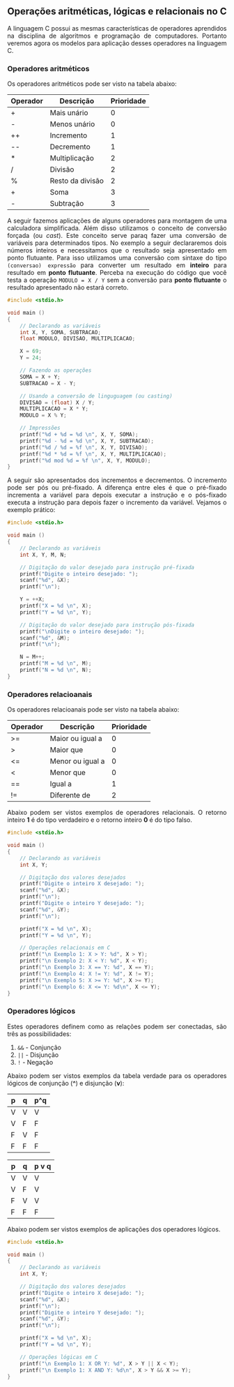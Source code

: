 <script src='https://cdnjs.cloudflare.com/ajax/libs/mathjax/2.7.4/MathJax.js?config=default'></script>

## Operações aritméticas, lógicas e relacionais no C 

<p align="justify">A linguagem C possui as mesmas características de operadores aprendidos na disciplina de algoritmos e programação de computadores. Portanto veremos agora os modelos para aplicação desses operadores na linguagem C.</p>

### Operadores aritméticos

<p align="justify">Os operadores aritméticos pode ser visto na tabela abaixo:</p>

<table>
<thead>
  <tr>
    <th>Operador</th>
    <th>Descrição</th>
    <th>Prioridade</th>
  </tr>
</thead>
<tbody>
  <tr>
    <td>+</td>
    <td>Mais unário</td>
    <td>0 <br></td>
  </tr>
  <tr>
    <td>-</td>
    <td>Menos unário</td>
    <td>0</td>
  </tr>
  <tr>
    <td>++</td>
    <td>Incremento</td>
    <td>1</td>
  </tr>
  <tr>
    <td>--</td>
    <td>Decremento</td>
    <td>1</td>
  </tr>
  <tr>
    <td>*</td>
    <td>Multiplicação</td>
    <td>2</td>
  </tr>
  <tr>
    <td>/</td>
    <td>Divisão</td>
    <td>2</td>
  </tr>
  <tr>
    <td>%</td>
    <td>Resto da divisão</td>
    <td>2</td>
  </tr>
  <tr>
    <td>+</td>
    <td>Soma</td>
    <td>3</td>
  </tr>
  <tr>
    <td>-</td>
    <td>Subtração</td>
    <td>3</td>
  </tr>
</tbody>
</table>

<p align="justify">A seguir fazemos aplicações de alguns operadores para montagem de uma calculadora simplificada. Além disso utilizamos o conceito de conversão forçada (ou <i>cast</i>). Este conceito serve paraq fazer uma conversão de variáveis para determinados tipos. No exemplo a seguir declararemos dois números inteiros e necessitamos que o resultado seja apresentado em ponto flutuante. Para isso utilizamos uma conversão com sintaxe do tipo <code>(conversao) expressão</code> para converter um resultado em <b>inteiro</b> para resultado em <b>ponto flutuante</b>. Perceba na execução do código que você testa a operação <code>MODULO = X / Y</code> sem a conversão para <b>ponto flutuante</b> o resultado apresentado não estará correto. </p>

```C
#include <stdio.h>

void main ()
{
    // Declarando as variáveis
    int X, Y, SOMA, SUBTRACAO;
    float MODULO, DIVISAO, MULTIPLICACAO;

    X = 69;
    Y = 24;

    // Fazendo as operações
    SOMA = X + Y;
    SUBTRACAO = X - Y;

    // Usando a conversão de linguguagem (ou casting)
    DIVISAO = (float) X / Y;
    MULTIPLICACAO = X * Y;
    MODULO = X % Y;

    // Impressões
    printf("%d + %d = %d \n", X, Y, SOMA);
    printf("%d - %d = %d \n", X, Y, SUBTRACAO);
    printf("%d / %d = %f \n", X, Y, DIVISAO);
    printf("%d * %d = %f \n", X, Y, MULTIPLICACAO);
    printf("%d mod %d = %f \n", X, Y, MODULO);
}
```

<p align="justify">A seguir são apresentados dos incrementos e decrementos. O incremento pode ser pós ou pré-fixado. A diferença entre eles é que o pré-fixado incrementa a variável para depois executar a instrução e o pós-fixado executa a instrução para depois fazer o incremento da variável. Vejamos o exemplo prático:</p>

```C
#include <stdio.h>

void main ()
{
    // Declarando as variáveis
    int X, Y, M, N;

    // Digitação do valor desejado para instrução pré-fixada
    printf("Digite o inteiro desejado: ");
    scanf("%d", &X);
    printf("\n");

    Y = ++X;
    printf("X = %d \n", X);
    printf("Y = %d \n", Y);

    // Digitação do valor desejado para instrução pós-fixada
    printf("\nDigite o inteiro desejado: ");
    scanf("%d", &M);
    printf("\n");

    N = M++;
    printf("M = %d \n", M);
    printf("N = %d \n", N);
}
```

### Operadores relacioanais

<p align="justify">Os operadores relacioanais pode ser visto na tabela abaixo:</p>

<table>
<thead>
  <tr>
    <th>Operador</th>
    <th>Descrição</th>
    <th>Prioridade</th>
  </tr>
</thead>
<tbody>
  <tr>
    <td>&gt;=</td>
    <td>Maior ou igual a</td>
    <td>0 <br></td>
  </tr>
  <tr>
    <td>&gt;</td>
    <td>Maior que</td>
    <td>0</td>
  </tr>
  <tr>
    <td>&lt;=</td>
    <td>Menor ou igual a</td>
    <td>0</td>
  </tr>
  <tr>
    <td>&lt;</td>
    <td>Menor que</td>
    <td>0</td>
  </tr>
  <tr>
    <td>==</td>
    <td>Igual a</td>
    <td>1</td>
  </tr>
  <tr>
    <td>!=</td>
    <td>Diferente de</td>
    <td>2</td>
  </tr>
</tbody>
</table>

<p align="justify">Abaixo podem ser vistos exemplos de operadores relacionais. O retorno inteiro <b>1</b> é do tipo verdadeiro e o retorno inteiro <b>0</b> é do tipo falso.</p>

```C
#include <stdio.h>

void main ()
{
    // Declarando as variáveis
    int X, Y;

    // Digitação dos valores desejados
    printf("Digite o inteiro X desejado: ");
    scanf("%d", &X);
    printf("\n");
    printf("Digite o inteiro Y desejado: ");
    scanf("%d", &Y);
    printf("\n");

    printf("X = %d \n", X);
    printf("Y = %d \n", Y);

    // Operações relacionais em C
    printf("\n Exemplo 1: X > Y: %d", X > Y);
    printf("\n Exemplo 2: X < Y: %d", X < Y);
    printf("\n Exemplo 3: X == Y: %d", X == Y);
    printf("\n Exemplo 4: X != Y: %d", X != Y);
    printf("\n Exemplo 5: X >= Y: %d", X >= Y);
    printf("\n Exemplo 6: X <= Y: %d\n", X <= Y);
}
```

### Operadores lógicos

<p align="justify">Estes operadores definem como as relações podem ser conectadas, são três as possibilidades:</p>

<ol>
    <li><code>&&</code> - Conjunção</li>
    <li><code>||</code> - Disjunção</li>
    <li><code>!</code> - Negação</li>
</ol>
  
<p align="justify">Abaixo podem ser vistos exemplos da tabela verdade para os operadores lógicos de conjunção (<b>^</b>) e disjunção (<b>v</b>):</p>

<table>
<thead>
  <tr>
    <th>p</th>
    <th>q</th>
    <th>p^q</th>
  </tr>
</thead>
<tbody>
  <tr>
    <td>V</td>
    <td>V</td>
    <td>V</td>
  </tr>
  <tr>
    <td>V</td>
    <td>F</td>
    <td>F</td>
  </tr>
  <tr>
    <td>F</td>
    <td>V</td>
    <td>F</td>
  </tr>
  <tr>
    <td>F</td>
    <td>F</td>
    <td>F</td>
  </tr>
</tbody>
</table>  

<table>
<thead>
  <tr>
    <th>p</th>
    <th>q</th>
    <th>p v q</th>
  </tr>
</thead>
<tbody>
  <tr>
    <td>V</td>
    <td>V</td>
    <td>V</td>
  </tr>
  <tr>
    <td>V</td>
    <td>F</td>
    <td>V</td>
  </tr>
  <tr>
    <td>F</td>
    <td>V</td>
    <td>V</td>
  </tr>
  <tr>
    <td>F</td>
    <td>F</td>
    <td>F</td>
  </tr>
</tbody>
</table>

<p align="justify">Abaixo podem ser vistos exemplos de aplicações dos operadores lógicos.</p>
  
```C
#include <stdio.h>

void main ()
{
    // Declarando as variáveis
    int X, Y;

    // Digitação dos valores desejados
    printf("Digite o inteiro X desejado: ");
    scanf("%d", &X);
    printf("\n");
    printf("Digite o inteiro Y desejado: ");
    scanf("%d", &Y);
    printf("\n");

    printf("X = %d \n", X);
    printf("Y = %d \n", Y);

    // Operações lógicas em C
    printf("\n Exemplo 1: X OR Y: %d", X > Y || X < Y);
    printf("\n Exemplo 1: X AND Y: %d\n", X > Y && X >= Y);
}
```
